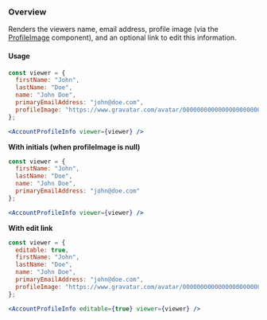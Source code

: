 ### Overview
Renders the viewers name, email address, profile image (via the [ProfileImage](/#!/ProfileImage) component), and an optional link to edit this information.

#### Usage
```jsx
const viewer = {
  firstName: "John",
  lastName: "Doe",
  name: "John Doe",
  primaryEmailAddress: "john@doe.com",
  profileImage: "https://www.gravatar.com/avatar/00000000000000000000000000000000?d=identicon&f=y"
};

<AccountProfileInfo viewer={viewer} />
```

**With initials (when profileImage is null)**
```jsx
const viewer = {
  firstName: "John",
  lastName: "Doe",
  name: "John Doe",
  primaryEmailAddress: "john@doe.com"
};

<AccountProfileInfo viewer={viewer} />

```
**With edit link**
```jsx
const viewer = {
  editable: true,
  firstName: "John",
  lastName: "Doe",
  name: "John Doe",
  primaryEmailAddress: "john@doe.com",
  profileImage: "https://www.gravatar.com/avatar/00000000000000000000000000000000?d=identicon&f=y"
};

<AccountProfileInfo editable={true} viewer={viewer} />
```

